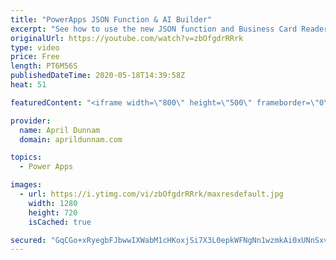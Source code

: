 ```yaml
---
title: "PowerApps JSON Function & AI Builder"
excerpt: "See how to use the new JSON function and Business Card Reader AI Control to OCR a business card, add it to a database, convert the image to JSON and add as a file in SharePoint.  All with zero code required.  Here's a link to the corresponding blog post: https://www.sharepointsiren.com/2019/06/ocr-and-image-upload-with-powerapps/"
originalUrl: https://youtube.com/watch?v=zbOfgdrRRrk
type: video
price: Free
length: PT6M56S
publishedDateTime: 2020-05-18T14:39:58Z
heat: 51

featuredContent: "<iframe width=\"800\" height=\"500\" frameborder=\"0\" src=\"https://www.youtube.com/embed/zbOfgdrRRrk\" allow=\"accelerometer; autoplay; encrypted-media; gyroscope; picture-in-picture\" allowfullscreen></iframe>"

provider:
  name: April Dunnam
  domain: aprildunnam.com

topics:
  - Power Apps

images:
  - url: https://i.ytimg.com/vi/zbOfgdrRRrk/maxresdefault.jpg
    width: 1280
    height: 720
    isCached: true

secured: "GqCGo+xRyegbFJbwwIXWabM1cHKoxjSi7X3L0epkWFNgNn1wzmkAi0xUNnSxvZWV4XNVzyqzwEcEBscpJBryuqPZ2KnakYbv8s0YTDnKJfgLQDr5ItKjtjosPo7FhLoyAwZmaQY8QXTY+xljP5bpt3f3a0/vRwjRTCSOCG+svHVhkM4S0WqVmlUjvbJmoz0krMM3Ezephl4w2ofT/RL042ikN/At1alzRAUzS7SBPZYaL4lXWu8w4IHZmzX6X0yH53+m2xfOG129AH741uYbHk6JUyB2XkazgIe+RWynppTzDYfyLhK32TVJIpjw3/3DIR32YxJz43McPE+XWZtjA7oB0fbYWGFdYaK36/CxXSKIo9tm08cgZWsnD7bFhtsXnU2XPU15Ba3mRFywWN9imY0USmsva2LW9qcZoLm3GGI=;XME1xK3z9z3i4XggWdvpzQ=="
---
```



